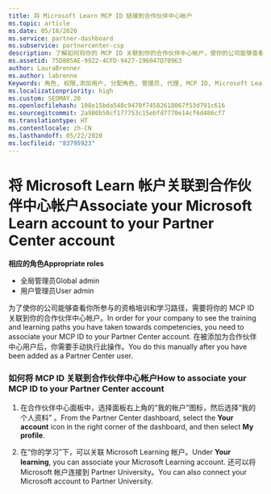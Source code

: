 ```yaml
---
title: 将 Microsoft Learn MCP ID 链接到合作伙伴中心帐户
ms.topic: article
ms.date: 05/18/2020
ms.service: partner-dashboard
ms.subservice: partnercenter-csp
description: 了解如何将你的 MCP ID 关联到你的合作伙伴中心帐户，使你的公司能够查看你所参与的资格培训和学习路径。
ms.assetid: 75D805AE-9922-4CFD-9427-196047D70963
author: LauraBrenner
ms.author: labrenne
Keywords: 角色, 权限,添加用户, 分配角色, 管理员, 代理, MCP ID, Microsoft Learn
ms.localizationpriority: high
ms.custom: SEOMAY.20
ms.openlocfilehash: 108e15bda548c9470f74582618067f53d791c616
ms.sourcegitcommit: 2a980b50cf177753c15ebfd7770e14cf6d486cf7
ms.translationtype: HT
ms.contentlocale: zh-CN
ms.lasthandoff: 05/22/2020
ms.locfileid: "83795923"
---
```

# <a name="associate-your-microsoft-learn-account-to-your-partner-center-account"></a><span data-ttu-id="64eb4-104">将 Microsoft Learn 帐户关联到合作伙伴中心帐户</span><span class="sxs-lookup"><span data-stu-id="64eb4-104">Associate your Microsoft Learn account to your Partner Center account</span></span>

<span data-ttu-id="64eb4-105">**相应的角色**</span><span class="sxs-lookup"><span data-stu-id="64eb4-105">**Appropriate roles**</span></span>

- <span data-ttu-id="64eb4-106">全局管理员</span><span class="sxs-lookup"><span data-stu-id="64eb4-106">Global admin</span></span>
- <span data-ttu-id="64eb4-107">用户管理员</span><span class="sxs-lookup"><span data-stu-id="64eb4-107">User admin</span></span>

<span data-ttu-id="64eb4-108">为了使你的公司能够查看你所参与的资格培训和学习路径，需要将你的 MCP ID 关联到你的合作伙伴中心帐户。</span><span class="sxs-lookup"><span data-stu-id="64eb4-108">In order for your company to see the training and learning paths you have taken towards competencies, you need to associate your MCP ID to your Partner Center account.</span></span> <span data-ttu-id="64eb4-109">在被添加为合作伙伴中心用户后，你需要手动执行此操作。</span><span class="sxs-lookup"><span data-stu-id="64eb4-109">You do this manually after you have been added as a Partner Center user.</span></span>

### <a name="how-to-associate-your-mcp-id-to-your-partner-center-account"></a><span data-ttu-id="64eb4-110">如何将 MCP ID 关联到合作伙伴中心帐户</span><span class="sxs-lookup"><span data-stu-id="64eb4-110">How to associate your MCP ID to your Partner Center account</span></span>

1. <span data-ttu-id="64eb4-111">在合作伙伴中心面板中，选择面板右上角的“我的帐户”图标，然后选择“我的个人资料” 。</span><span class="sxs-lookup"><span data-stu-id="64eb4-111">From the Partner Center dashboard, select the **Your account** icon in the right corner of the dashboard, and then select **My profile**.</span></span>

2. <span data-ttu-id="64eb4-112">在“你的学习”下，可以关联 Microsoft Learning 帐户。</span><span class="sxs-lookup"><span data-stu-id="64eb4-112">Under **Your learning**, you can associate your Microsoft Learning account.</span></span> <span data-ttu-id="64eb4-113">还可以将 Microsoft 帐户连接到 Partner University。</span><span class="sxs-lookup"><span data-stu-id="64eb4-113">You can also connect your Microsoft account to Partner University.</span></span>
